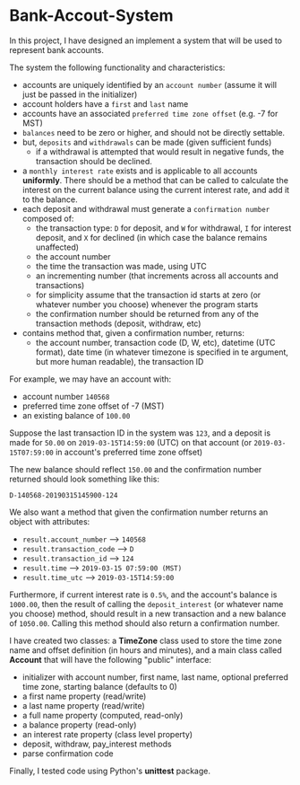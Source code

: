 # Bank-Accout-System

In this project, I have designed an implement a system that will be used to represent bank accounts.

The system the following functionality and characteristics:
- accounts are uniquely identified by an `account number` (assume it will just be passed in the initializer)
- account holders have a `first` and `last` name
- accounts have an associated `preferred time zone offset` (e.g. -7 for MST)
- `balances` need to be zero or higher, and should not be directly settable.
- but, `deposits` and `withdrawals` can be made (given sufficient funds)
    - if a withdrawal is attempted that would result in negative funds, the transaction should be declined.
- a `monthly interest rate` exists and is applicable to all accounts **uniformly**. There should be a method that can be called to calculate the interest on the current balance using the current interest rate, and add it to the balance.
- each deposit and withdrawal must generate a `confirmation number` composed of:
    - the transaction type: `D` for deposit, and `W` for withdrawal, `I` for interest deposit, and `X` for declined (in which case the balance remains unaffected)
    - the account number
    - the time the transaction was made, using UTC
    - an incrementing number (that increments across all accounts and transactions)
    - for simplicity assume that the transaction id starts at zero (or whatever number you choose) whenever the program starts
    - the confirmation number should be returned from any of the transaction methods (deposit, withdraw, etc)
-  contains method that, given a confirmation number, returns:
    - the account number, transaction code (D, W, etc), datetime (UTC format), date time (in whatever timezone is specified in te argument, but more human readable), the transaction ID
    
For example, we may have an account with:
- account number `140568` 
- preferred time zone offset of -7 (MST) 
- an existing balance of `100.00`

Suppose the last transaction ID in the system was `123`, and a deposit is made for `50.00` on `2019-03-15T14:59:00` (UTC) on that account (or `2019-03-15T07:59:00` in account's preferred time zone offset)

The new balance should reflect `150.00` and the confirmation number returned should look something like this:

```D-140568-20190315145900-124```

We also want a method that given the confirmation number returns an object with attributes:
- `result.account_number` --> `140568`
- `result.transaction_code` --> `D`
- `result.transaction_id` --> `124`
- `result.time` --> `2019-03-15 07:59:00 (MST)`
- `result.time_utc` --> `2019-03-15T14:59:00`   

Furthermore, if current interest rate is `0.5%`, and the account's balance is `1000.00`, then the result of calling the `deposit_interest` (or whatever name you choose) method, should result in a new transaction and a new balance of `1050.00`. Calling this method should also return a confirmation number.

I have created two classes: a **TimeZone** class used to store the time zone name and offset definition (in hours and minutes), and a main class called **Account** that will have the following "public" interface:
- initializer with account number, first name, last name, optional preferred time zone, starting balance (defaults to 0)
- a first name property (read/write)
- a last name property (read/write)
- a full name property (computed, read-only)
- a balance property (read-only)
- an interest rate property (class level property)
- deposit, withdraw, pay_interest methods
- parse confirmation code

Finally, I tested code using Python's **unittest** package.